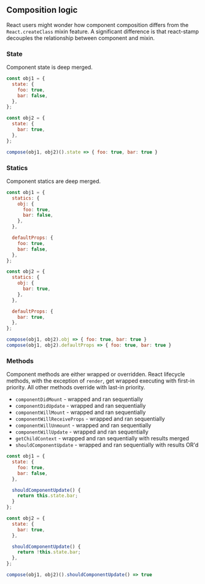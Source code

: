 ## Composition logic

React users might wonder how component composition differs from the `React.createClass` mixin feature. A significant difference is that react-stamp decouples the relationship between component and mixin.

### State
Component state is deep merged.

```js
const obj1 = {
  state: {
    foo: true,
    bar: false,
  },
};

const obj2 = {
  state: {
    bar: true,
  },
};
```

```js
compose(obj1, obj2)().state => { foo: true, bar: true }
```

### Statics
Component statics are deep merged.

```js
const obj1 = {
  statics: {
    obj: {
      foo: true,
      bar: false,
    },
  },

  defaultProps: {
    foo: true,
    bar: false,
  },
};

const obj2 = {
  statics: {
    obj: {
      bar: true,
    },
  },

  defaultProps: {
    bar: true,
  },
};
```

```js
compose(obj1, obj2).obj => { foo: true, bar: true }
compose(obj1, obj2).defaultProps => { foo: true, bar: true }
```

### Methods
Component methods are either wrapped or overridden. React lifecycle methods, with the exception of `render`, get wrapped executing with first-in priority. All other methods override with last-in priority.

* `componentDidMount` - wrapped and ran sequentially
* `componentDidUpdate` - wrapped and ran sequentially
* `componentWillMount` - wrapped and ran sequentially
* `componentWillReceiveProps` - wrapped and ran sequentially
* `componentWillUnmount` - wrapped and ran sequentially
* `componentWillUpdate` - wrapped and ran sequentially
* `getChildContext` - wrapped and ran sequentially with results merged
* `shouldComponentUpdate` - wrapped and ran sequentially with results OR'd

```js
const obj1 = {
  state: {
    foo: true,
    bar: false,
  },

  shouldComponentUpdate() {
    return this.state.bar;
  }
};

const obj2 = {
  state: {
    bar: true,
  },

  shouldComponentUpdate() {
    return !this.state.bar;
  },
};
```

```js
compose(obj1, obj2)().shouldComponentUpdate() => true
```
